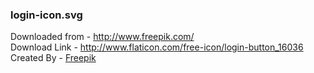 ### login-icon.svg

Downloaded from - http://www.freepik.com/  
Download Link   - http://www.flaticon.com/free-icon/login-button_16036  
Created By      - [Freepik](http://www.flaticon.com/authors/freepik)  
